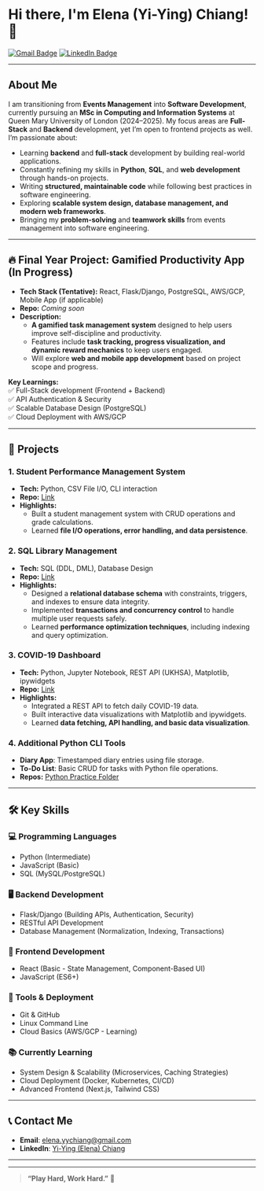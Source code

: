 # Hi there, I'm Elena (Yi-Ying) Chiang! 👋

[![Gmail Badge](https://img.shields.io/badge/-elena.yychiang%40gmail.com-c14438?style=flat&logo=Gmail&logoColor=white)](mailto:elena.yychiang@gmail.com)
[![LinkedIn Badge](https://img.shields.io/badge/-LinkedIn-0077B5?style=flat&logo=linkedin&logoColor=white)](https://www.linkedin.com/in/elena-yychiang)

---

## About Me  
I am transitioning from **Events Management** into **Software Development**, currently pursuing an **MSc in Computing and Information Systems** at Queen Mary University of London (2024–2025). My focus areas are **Full-Stack** and **Backend** development, yet I’m open to frontend projects as well. I’m passionate about:

- Learning **backend** and **full-stack** development by building real-world applications.  
- Constantly refining my skills in **Python**, **SQL**, and **web development** through hands-on projects.  
- Writing **structured, maintainable code** while following best practices in software engineering.  
- Exploring **scalable system design, database management, and modern web frameworks**.  
- Bringing my **problem-solving** and **teamwork skills** from events management into software engineering.  

---

## 🔥 Final Year Project: Gamified Productivity App (In Progress)
- **Tech Stack (Tentative):** React, Flask/Django, PostgreSQL, AWS/GCP, Mobile App (if applicable)  
- **Repo:** *Coming soon*  
- **Description:**  
  - **A gamified task management system** designed to help users improve self-discipline and productivity.  
  - Features include **task tracking, progress visualization, and dynamic reward mechanics** to keep users engaged.  
  - Will explore **web and mobile app development** based on project scope and progress.  

**Key Learnings:**  
✅ Full-Stack development (Frontend + Backend)  
✅ API Authentication & Security  
✅ Scalable Database Design (PostgreSQL)  
✅ Cloud Deployment with AWS/GCP  

---

## 📌 Projects

### 1. Student Performance Management System
- **Tech:** Python, CSV File I/O, CLI interaction  
- **Repo:** [Link](https://github.com/elena1211/QMUL-practice/blob/main/Python-practice/Student%20Performance%20Management%20System.py)  
- **Highlights:**  
  - Built a student management system with CRUD operations and grade calculations.  
  - Learned **file I/O operations, error handling, and data persistence**.

### 2. SQL Library Management
- **Tech:** SQL (DDL, DML), Database Design  
- **Repo:** [Link](https://github.com/elena1211/QMUL-practice/blob/main/SQL/SQL/Library.sql)  
- **Highlights:**  
  - Designed a **relational database schema** with constraints, triggers, and indexes to ensure data integrity.  
  - Implemented **transactions and concurrency control** to handle multiple user requests safely.  
  - Learned **performance optimization techniques**, including indexing and query optimization.  

### 3. COVID-19 Dashboard
- **Tech:** Python, Jupyter Notebook, REST API (UKHSA), Matplotlib, ipywidgets  
- **Repo:** [Link](https://github.com/elena1211/QMUL-practice/blob/main/COVID%20DASHBOARD/CovidDashboard.ipynb)  
- **Highlights:**  
  - Integrated a REST API to fetch daily COVID-19 data.  
  - Built interactive data visualizations with Matplotlib and ipywidgets.  
  - Learned **data fetching, API handling, and basic data visualization**.

### 4. Additional Python CLI Tools
- **Diary App**: Timestamped diary entries using file storage.  
- **To-Do List**: Basic CRUD for tasks with Python file operations.  
- **Repos:** [Python Practice Folder](https://github.com/elena1211/QMUL-practice/tree/main/Python-practice)

---

## 🛠 Key Skills

### **💻 Programming Languages**
- Python (Intermediate)  
- JavaScript (Basic)  
- SQL (MySQL/PostgreSQL)  

### **🖥️ Backend Development**
- Flask/Django (Building APIs, Authentication, Security)  
- RESTful API Development  
- Database Management (Normalization, Indexing, Transactions)  

### **🎨 Frontend Development**
- React (Basic - State Management, Component-Based UI)  
- JavaScript (ES6+)  

### **🔧 Tools & Deployment**
- Git & GitHub  
- Linux Command Line  
- Cloud Basics (AWS/GCP - Learning)  

### **📚 Currently Learning**
- System Design & Scalability (Microservices, Caching Strategies)  
- Cloud Deployment (Docker, Kubernetes, CI/CD)  
- Advanced Frontend (Next.js, Tailwind CSS)  

---

## 📞 Contact Me
- **Email**: [elena.yychiang@gmail.com](mailto:elena.yychiang@gmail.com)  
- **LinkedIn**: [Yi-Ying (Elena) Chiang](https://www.linkedin.com/in/elena-yychiang)  

---

<!--## 📊 GitHub Stats -->
<!-- Uncomment to display GitHub stats -->
<!-- 
<div>
  <img align="left" src="https://github-readme-stats.vercel.app/api?username=elena1211&show_icons=true&theme=tokyonight" />
  <img align="right" src="https://github-readme-stats.vercel.app/api/top-langs/?username=elena1211&layout=compact&theme=tokyonight" />
</div>
-->

---

> **“Play Hard, Work Hard.”** 🎯

